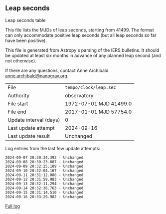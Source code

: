 
## Leap seconds

Leap seconds table

This file lists the MJDs of leap seconds, starting from 41499.
The format can only accommodate positive leap seconds (but all
leap seconds so far have been positive).

This file is generated from Astropy's parsing of the IERS
bulletins. It should be updated at least six months in advance
of any planned leap second (and not otherwise).

If there are any questions, contact Anne Archibald
<anne.archibald@nanograv.org>.

|     |     |
|:--- |:--- |
| File | `tempo/clock/leap.sec` |
| Authority | observatory |
| File start | 1972-07-01 MJD 41499.0 |
| File end | 2017-01-01 MJD 57754.0 |
| Update interval (days) | 0 |
| Last update attempt | 2024-09-16 |
| Last update result | Unchanged |

Log entries from the last few update attempts:
```
2024-09-07 20:30:34.393 - Unchanged
2024-09-08 20:30:23.087 - Unchanged
2024-09-09 20:32:25.109 - Unchanged
2024-09-10 20:32:04.167 - Unchanged
2024-09-11 20:31:12.888 - Unchanged
2024-09-12 20:31:59.983 - Unchanged
2024-09-13 20:32:11.294 - Unchanged
2024-09-14 20:32:38.763 - Unchanged
2024-09-15 20:31:14.510 - Unchanged
2024-09-16 20:33:29.982 - Unchanged
```
[Full log](https://raw.githubusercontent.com/ipta/pulsar-clock-corrections/main/log/tempo/clock/leap.sec.log)
